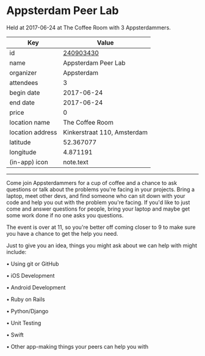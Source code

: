 # Appsterdam Peer Lab
Held at 2017-06-24 at The Coffee Room with 3 Appsterdammers.
        
|Key|Value
|---|---|
|id|[240903430](https://www.meetup.com/appsterdam/events/240903430/)|
|name|Appsterdam Peer Lab|
|organizer|Appsterdam|
|attendees|3|
|begin date|2017-06-24|
|end date|2017-06-24|
|price|0|
|location name|The Coffee Room|
|location address|Kinkerstraat 110, Amsterdam|
|latitude|52.367077|
|longitude|4.871191|
|(in-app) icon|note.text|

---

Come join Appsterdammers for a cup of coffee and a chance to ask questions or talk about the problems you're facing in your projects. Bring a laptop, meet other devs, and find someone who can sit down with your code and help you out with the problem you're facing. If you'd like to just come and answer questions for people, bring your laptop and maybe get some work done if no one asks you questions.

The event is over at 11, so you're better off coming closer to 9 to make sure you have a chance to get the help you need.

Just to give you an idea, things you might ask about we can help with might include:

• Using git or GitHub

• iOS Development

• Android Development

• Ruby on Rails

• Python/Django

• Unit Testing

• Swift

• Other app-making things your peers can help you with


